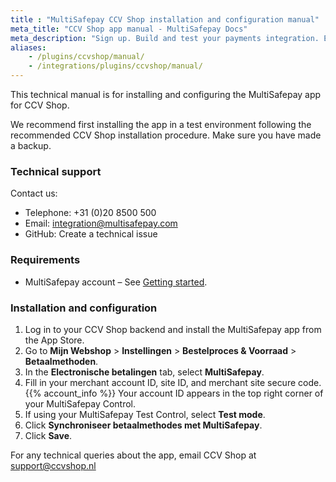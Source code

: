 ```yaml
---
title : "MultiSafepay CCV Shop installation and configuration manual"
meta_title: "CCV Shop app manual - MultiSafepay Docs"
meta_description: "Sign up. Build and test your payments integration. Explore our products and services. Use our API Reference, SDKs, and wrappers. Get support."
aliases: 
    - /plugins/ccvshop/manual/
    - /integrations/plugins/ccvshop/manual/
---
```


This technical manual is for installing and configuring the MultiSafepay app for CCV Shop.

We recommend first installing the app in a test environment following the recommended CCV Shop installation procedure. Make sure you have made a backup.

### Technical support
Contact us:

- Telephone: +31 (0)20 8500 500
- Email: <integration@multisafepay.com>
- GitHub: Create a technical issue

### Requirements
- MultiSafepay account – See [Getting started](/guides/getting-started/).

### Installation and configuration
1. Log in to your CCV Shop backend and install the MultiSafepay app from the App Store.
2. Go to **Mijn Webshop** > **Instellingen** > **Bestelproces & Voorraad** > **Betaalmethoden**.
3. In the **Electronische betalingen** tab, select **MultiSafepay**.
4. Fill in your merchant account ID, site ID, and merchant site secure code. {{% account_info %}}
Your account ID appears in the top right corner of your MultiSafepay Control.
5. If using your MultiSafepay Test Control, select **Test mode**.
6. Click **Synchroniseer betaalmethodes met MultiSafepay**.
7. Click **Save**.

For any technical queries about the app, email CCV Shop at <support@ccvshop.nl>
